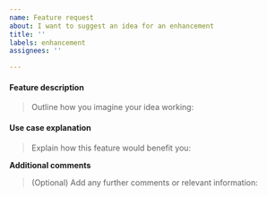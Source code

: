 ```yaml
---
name: Feature request
about: I want to suggest an idea for an enhancement
title: ''
labels: enhancement
assignees: ''

---
```


#### Feature description
> Outline how you imagine your idea working:


#### Use case explanation
> Explain how this feature would benefit you:


**Additional comments**
> (Optional) Add any further comments or relevant information:
